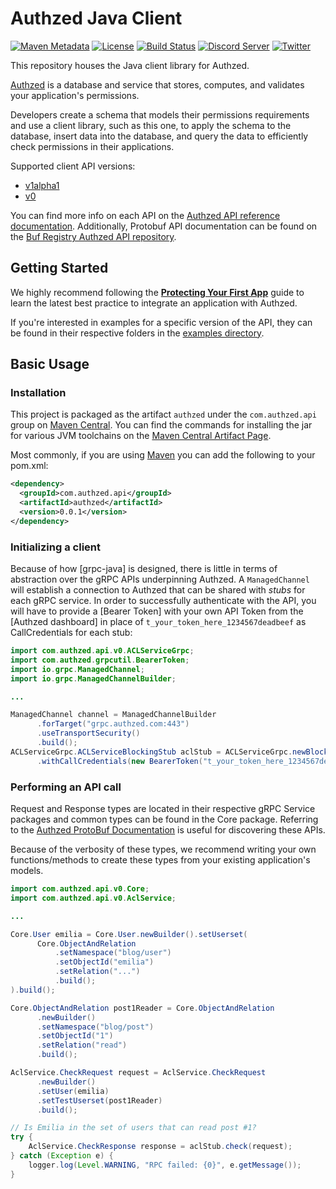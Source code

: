 # Authzed Java Client

[![Maven Metadata](https://img.shields.io/maven-metadata/v?metadataUrl=https%3A%2F%2Frepo1.maven.org%2Fmaven2%2Fcom%2Fauthzed%2Fapi%2Fauthzed%2Fmaven-metadata.xml)](https://search.maven.org/artifact/com.authzed.api/authzed/0.0.1/jar)
[![License](https://img.shields.io/badge/license-Apache--2.0-blue.svg)](https://www.apache.org/licenses/LICENSE-2.0.html)
[![Build Status](https://github.com/authzed/authzed-java/workflows/build/badge.svg)](https://github.com/authzed/authzed-java/actions)
[![Discord Server](https://img.shields.io/discord/844600078504951838?color=7289da&logo=discord "Discord Server")](https://discord.gg/jTysUaxXzM)
[![Twitter](https://img.shields.io/twitter/follow/authzed?color=%23179CF0&logo=twitter&style=flat-square)](https://twitter.com/authzed)

This repository houses the Java client library for Authzed.

[Authzed] is a database and service that stores, computes, and validates your application's permissions.

Developers create a schema that models their permissions requirements and use a client library, such as this one, to apply the schema to the database, insert data into the database, and query the data to efficiently check permissions in their applications.

Supported client API versions:
- [v1alpha1](https://docs.authzed.com/reference/api#authzedapiv1alpha1)
- [v0](https://docs.authzed.com/reference/api#authzedapiv0)

You can find more info on each API on the [Authzed API reference documentation].
Additionally, Protobuf API documentation can be found on the [Buf Registry Authzed API repository].

[Authzed]: https://authzed.com
[Authzed API Reference documentation]: https://docs.authzed.com/reference/api
[Buf Registry Authzed API repository]: https://buf.build/authzed/api/docs/main

## Getting Started

We highly recommend following the **[Protecting Your First App]** guide to learn the latest best practice to integrate an application with Authzed.

If you're interested in examples for a specific version of the API, they can be found in their respective folders in the [examples directory].

[Protecting Your First App]: https://docs.authzed.com/guides/first-app
[examples directory]: /examples

## Basic Usage

### Installation

This project is packaged as the artifact `authzed` under the `com.authzed.api` group on [Maven Central].
You can find the commands for installing the jar for various JVM toolchains on the [Maven Central Artifact Page].

Most commonly, if you are using [Maven] you can add the following to your pom.xml:

```xml
<dependency>
  <groupId>com.authzed.api</groupId>
  <artifactId>authzed</artifactId>
  <version>0.0.1</version>
</dependency>
```

[Maven Central]: https://maven.apache.org/repository/index.html
[Maven Central Artifact Page]: https://search.maven.org/artifact/com.authzed.api/authzed/0.0.1/jar
[Maven]: https://maven.apache.org

### Initializing a client

Because of how [grpc-java] is designed, there is little in terms of abstraction over the gRPC APIs underpinning Authzed.
A `ManagedChannel` will establish a connection to Authzed that can be shared with _stubs_ for each gRPC service.
In order to successfully authenticate with the API, you will have to provide a [Bearer Token] with your own API Token from the [Authzed dashboard] in place of `t_your_token_here_1234567deadbeef` as CallCredentials for each stub: 

```java
import com.authzed.api.v0.ACLServiceGrpc;
import com.authzed.grpcutil.BearerToken;
import io.grpc.ManagedChannel;
import io.grpc.ManagedChannelBuilder;

...

ManagedChannel channel = ManagedChannelBuilder
      .forTarget("grpc.authzed.com:443")
      .useTransportSecurity()
      .build();
ACLServiceGrpc.ACLServiceBlockingStub aclStub = ACLServiceGrpc.newBlockingStub(channel)
      .withCallCredentials(new BearerToken("t_your_token_here_1234567deadbeef");
```

### Performing an API call

Request and Response types are located in their respective gRPC Service packages and common types can be found in the Core package.
Referring to the [Authzed ProtoBuf Documentation] is useful for discovering these APIs.


Because of the verbosity of these types, we recommend writing your own functions/methods to create these types from your existing application's models.

[Authzed Protobuf Documentation]: https://buf.build/authzed/api/docs/main

```java
import com.authzed.api.v0.Core;
import com.authzed.api.v0.AclService;

...

Core.User emilia = Core.User.newBuilder().setUserset(
      Core.ObjectAndRelation
          .setNamespace("blog/user")
          .setObjectId("emilia")
          .setRelation("...")
          .build();
).build();

Core.ObjectAndRelation post1Reader = Core.ObjectAndRelation
      .newBuilder()
      .setNamespace("blog/post")
      .setObjectId("1")
      .setRelation("read")
      .build();

AclService.CheckRequest request = AclService.CheckRequest
      .newBuilder()
      .setUser(emilia)
      .setTestUserset(post1Reader)
      .build();

// Is Emilia in the set of users that can read post #1?
try {
    AclService.CheckResponse response = aclStub.check(request);
} catch (Exception e) {
    logger.log(Level.WARNING, "RPC failed: {0}", e.getMessage());
}
```
